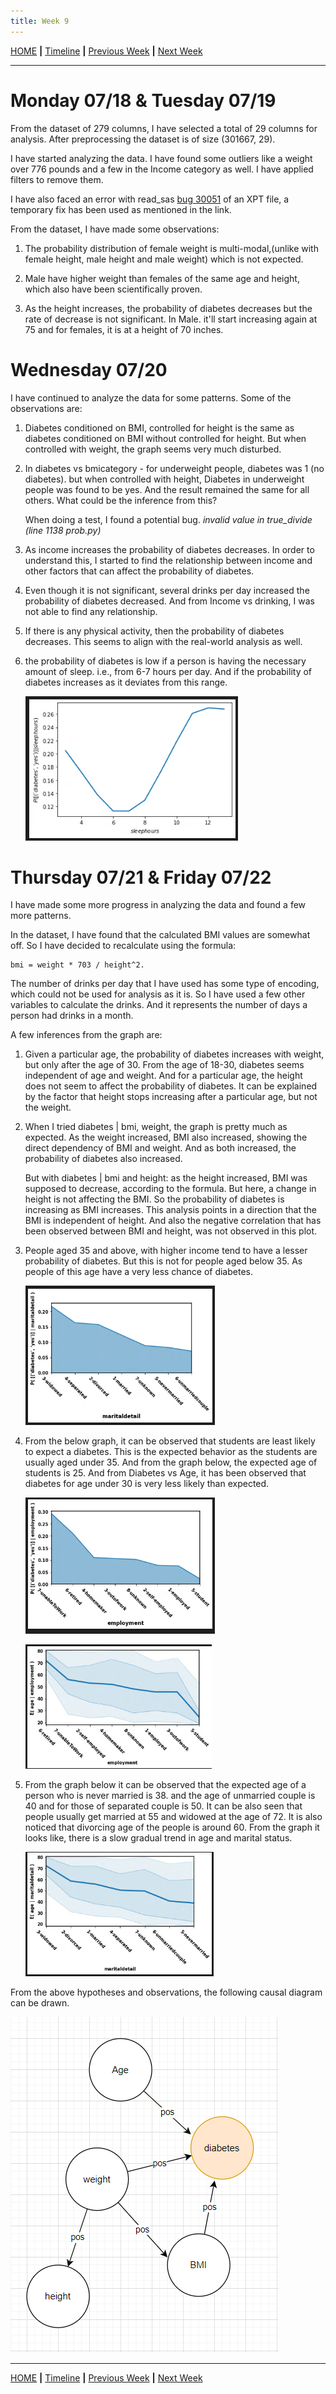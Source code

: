 ```yaml
---
title: Week 9
---
```


[HOME](https://arungaonkar.github.io/HPCC-Causality/) **|**
[Timeline](https://arungaonkar.github.io/HPCC-Causality/index.html#timeline) **|**
[Previous Week](https://arungaonkar.github.io/HPCC-Causality/week8.html) **|**
[Next Week](https://arungaonkar.github.io/HPCC-Causality/week10.html)

---

# Monday 07/18 & Tuesday 07/19

From the dataset of 279 columns, I have selected a total of 29 columns for analysis. After preprocessing the dataset is of size (301667, 29).

I have started analyzing the data. I have found some outliers like a weight over 776 pounds and a few in the Income category as well. I have applied filters to remove them.

I have also faced an error with read_sas [bug 30051](https://github.com/pandas-dev/pandas/issues/30051) of an XPT file, a temporary fix has been used as mentioned in the link.

From the dataset, I have made some observations:

1. The probability distribution of female weight is multi-modal,(unlike with female height, male height and male weight) which is not expected.

2. Male have higher weight than females of the same age and height, which also have been scientifically proven.

3. As the height increases, the probability of diabetes decreases but the rate of decrease is not significant. In Male. it'll start increasing again at 75 and for females, it is at a height of 70 inches.

# Wednesday 07/20

I have continued to analyze the data for some patterns. Some of the observations are:

1. Diabetes conditioned on BMI, controlled for height is the same as diabetes conditioned on BMI without controlled for height. But when controlled with weight, the graph seems very much disturbed.

2. In diabetes vs bmicategory - for underweight people, diabetes was 1 (no diabetes). but when controlled with height, Diabetes in underweight people was found to be yes. And the result remained the same for all others. What could be the inference from this?

    When doing a test, I found a potential bug. *invalid value in true_divide (line 1138 prob.py)*

3. As income increases the probability of diabetes decreases. In order to understand this, I started to find the relationship between income and other factors that can affect the probability of diabetes.

4. Even though it is not significant, several drinks per day increased the probability of diabetes decreased. And from Income vs drinking, I was not able to find any relationship.

5. If there is any physical activity, then the probability of diabetes decreases. This seems to align with the real-world analysis as well.

6. the probability of diabetes is low if a person is having the necessary amount of sleep. i.e., from 6-7 hours per day. And if the probability of diabetes increases as it deviates from this range.

    ![db_sleep](imgs/db_sleep.png)

# Thursday 07/21 & Friday 07/22

I have made some more progress in analyzing the data and found a few more patterns.

In the dataset, I have found that the calculated BMI values are somewhat off. So I have decided to recalculate using the formula:

```text
bmi = weight * 703 / height^2.
```

The number of drinks per day that I have used has some type of encoding, which could not be used for analysis as it is. So I have used a few other variables to calculate the drinks. And it represents the number of days a person had drinks in a month.

A few inferences from the graph are:

1. Given a particular age, the probability of diabetes increases with weight, but only after the age of 30. From the age of 18-30, diabetes seems independent of age and weight. And for a particular age, the height does not seem to affect the probability of diabetes. It can be explained by the factor that height stops increasing after a particular age, but not the weight.

2. When I tried diabetes &#124; bmi, weight, the graph is pretty much as expected. As the weight increased, BMI  also increased, showing the direct dependency of BMI and weight. And as both increased, the probability of diabetes also increased.

    But with diabetes &#124; bmi and height: as the height increased, BMI was supposed to decrease, according to the formula. But here, a change in height is not affecting the BMI. So the probability of diabetes is increasing as BMI increases. This analysis points in a direction that the BMI is independent of height. And also the negative correlation that has been observed between BMI and height, was not observed in this plot.

3. People aged 35 and above, with higher income tend to have a lesser probability of diabetes. But this is not for people aged below 35. As people of this age have a very less chance of diabetes.

    ![db_marital](imgs/db_marital.png)

4. From the below graph, it can be observed that students are least likely to expect a diabetes. This is the expected behavior as the students are usually aged under 35. And from the graph below, the expected age of students is 25. And from Diabetes vs Age, it has been observed that diabetes for age under 30 is very less likely than expected.

    ![db_employment](imgs/db_employment.png)

    ![age_employment](imgs/age_employment.png)

5. From the graph below it can be observed that the expected age of a person who is never married is 38. and the age of unmarried couple is 40 and for those of separated couple is 50. It can be also seen that people usually get married at 55 and widowed at the age of 72. It is also noticed that divorcing age of the people is around 60. From the graph it looks like, there is a slow gradual trend in age and marital status.

    ![age_marital](imgs/age_marital.png)

From the above hypotheses and observations, the following causal diagram can be drawn.

![obs1](imgs/obs1.png)

---

[HOME](https://arungaonkar.github.io/HPCC-Causality/) **|**
[Timeline](https://arungaonkar.github.io/HPCC-Causality/index.html#timeline) **|**
[Previous Week](https://arungaonkar.github.io/HPCC-Causality/week8.html) **|**
[Next Week](https://arungaonkar.github.io/HPCC-Causality/week10.html)
